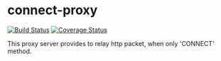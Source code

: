 connect-proxy
============

[![Build Status](https://travis-ci.org/fujixerox/connect-proxy.svg?branch=master)](https://travis-ci.org/fujixerox/connect-proxy)
[![Coverage Status](https://coveralls.io/repos/fujixerox/connect-proxy/badge.svg?branch=master)](https://coveralls.io/r/fujixerox/connect-proxy?branch=master)

This proxy server provides to relay http packet, when only 'CONNECT' method.
